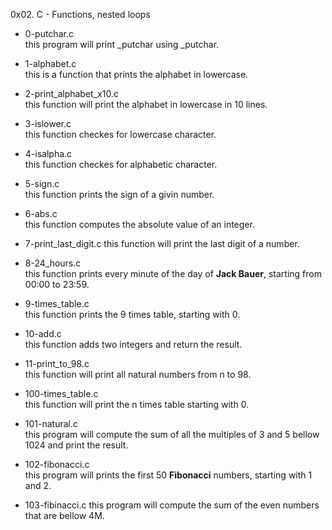 0x02. C - Functions, nested loops

* 0-putchar.c  
	this program will print _putchar using _putchar.

* 1-alphabet.c  
	this is a function that prints the alphabet in lowercase.

* 2-print_alphabet_x10.c  
	this function will print the alphabet in lowercase in 10 lines.

* 3-islower.c  
	this function checkes for lowercase character.

* 4-isalpha.c  
	this function checkes for alphabetic character.

* 5-sign.c  
	this function prints the sign of a givin number.

* 6-abs.c  
	this function computes the absolute value of an integer.

* 7-print_last_digit.c
	this function will print the last digit of a number.

* 8-24_hours.c  
	this function prints every minute of the day of **Jack Bauer**, starting from 00:00 to 23:59.

* 9-times_table.c  
	this function prints the 9 times table, starting with 0.

* 10-add.c  
	this function adds two integers and return the result.

* 11-print_to_98.c  
	this function will print all natural numbers from n to 98.

* 100-times_table.c  
	this function will print the n times table starting with 0.

* 101-natural.c  
	this program will compute the sum of all the multiples of 3 and 5 bellow 1024 and print the result.

* 102-fibonacci.c  
	this program will prints the first 50 **Fibonacci** numbers, starting with 1 and 2.

* 103-fibinacci.c
	this program will compute the sum of the even numbers that are bellow 4M.


